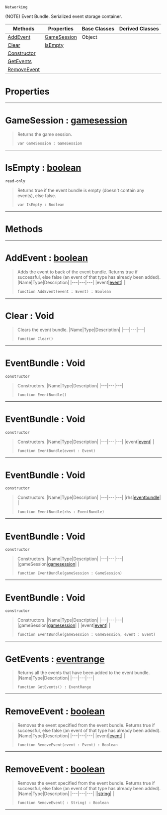  `Networking`

(NOTE) Event Bundle. Serialized event storage container.

|Methods|Properties|Base Classes|Derived Classes|
|---|---|---|---|
|[ AddEvent](eventbundle.md#addevent-zilch-engine-doc)|[ GameSession](eventbundle.md#gamesession-zilch-engine)|Object| |
|[ Clear](eventbundle.md#clear-void)|[ IsEmpty](eventbundle.md#isempty-zilch-engine-docu)| | |
|[ Constructor](eventbundle.md#eventbundle-void)| | | |
|[ GetEvents](eventbundle.md#getevents-zilch-engine-do)| | | |
|[ RemoveEvent](eventbundle.md#removeevent-zilch-engine)| | | |


 #  Properties


---  
 #  GameSession : [gamesession](gamesession.md)

> Returns the game session.
> ```TS:Nada
> var GameSession : GameSession


---  
 #  IsEmpty : [boolean](../nada_base_types/boolean.md)

 `read-only`

> Returns true if the event bundle is empty (doesn't contain any events), else false.
> ```TS:Nada
> var IsEmpty : Boolean


---  
 #  Methods


---  
 #  AddEvent : [boolean](../nada_base_types/boolean.md)

> Adds the event to back of the event bundle. Returns true if successful, else false (an event of that type has already been added).
> |Name|Type|Description|
> |---|---|---|
> |event|[event](event.md)| |
> ```TS:Nada
> function AddEvent(event : Event) : Boolean
> ``` 


---  
 #  Clear : Void

> Clears the event bundle.
> |Name|Type|Description|
> |---|---|---|
> ```TS:Nada
> function Clear()
> ``` 


---  
 #  EventBundle : Void

 `constructor`

> Constructors.
> |Name|Type|Description|
> |---|---|---|
> ```TS:Nada
> function EventBundle()
> ``` 


---  
 #  EventBundle : Void

 `constructor`

> Constructors.
> |Name|Type|Description|
> |---|---|---|
> |event|[event](event.md)| |
> ```TS:Nada
> function EventBundle(event : Event)
> ``` 


---  
 #  EventBundle : Void

 `constructor`

> Constructors.
> |Name|Type|Description|
> |---|---|---|
> |rhs|[eventbundle](eventbundle.md)| |
> ```TS:Nada
> function EventBundle(rhs : EventBundle)
> ``` 


---  
 #  EventBundle : Void

 `constructor`

> Constructors.
> |Name|Type|Description|
> |---|---|---|
> |gameSession|[gamesession](gamesession.md)| |
> ```TS:Nada
> function EventBundle(gameSession : GameSession)
> ``` 


---  
 #  EventBundle : Void

 `constructor`

> Constructors.
> |Name|Type|Description|
> |---|---|---|
> |gameSession|[gamesession](gamesession.md)| |
> |event|[event](event.md)| |
> ```TS:Nada
> function EventBundle(gameSession : GameSession, event : Event)
> ``` 


---  
 #  GetEvents : [eventrange](eventrange.md)

> Returns all the events that have been added to the event bundle.
> |Name|Type|Description|
> |---|---|---|
> ```TS:Nada
> function GetEvents() : EventRange
> ``` 


---  
 #  RemoveEvent : [boolean](../nada_base_types/boolean.md)

> Removes the event specified from the event bundle. Returns true if successful, else false (an event of that type has already been added).
> |Name|Type|Description|
> |---|---|---|
> |event|[event](event.md)| |
> ```TS:Nada
> function RemoveEvent(event : Event) : Boolean
> ``` 


---  
 #  RemoveEvent : [boolean](../nada_base_types/boolean.md)

> Removes the event specified from the event bundle. Returns true if successful, else false (an event of that type has already been added).
> |Name|Type|Description|
> |---|---|---|
> ||[string](../nada_base_types/string.md)| |
> ```TS:Nada
> function RemoveEvent( : String) : Boolean
> ``` 


---  
 

 